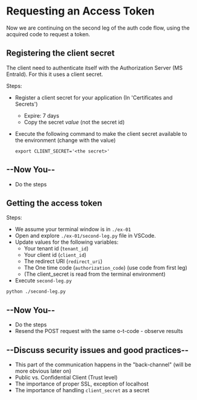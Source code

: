 # Requesting an Access Token

Now we are continuing on the second leg of the auth code flow, using the acquired code to request a token.

## Registering the client secret

The client need to authenticate itself with the Authorization Server (MS EntraId). For this it uses a client secret.

Steps:

* Register a client secret for your application (In 'Certificates and Secrets')
  * Expire: 7 days
  * Copy the secret *value* (not the secret id)
* Execute the following command to make the client secret available to the environment (change <the secret> with the value)

    ```shell
    export CLIENT_SECRET='<the secret>'
    ```
 
## --Now You--

* Do the steps


## Getting the access token

Steps:

* We assume your terminal window is in `./ex-01`
* Open and explore `./ex-01/second-leg.py` file in VSCode.
* Update values for the following variables:
  * Your tenant id (`tenant_id`)
  * Your client id (`client_id`)
  * The redirect URI (`redirect_uri`)
  * The One time code (`authorization_code`) (use code from first leg)
  * (The client_secret is read from the terminal environment)
* Execute `second-leg.py`

```shell
python ./second-leg.py
````

## --Now You--

* Do the steps
* Resend the POST request with the same o-t-code - observe results

## --Discuss security issues and good practices--

* This part of the communication happens in the "back-channel" (will be more obvious later on)
* Public vs. Confidential Client (Trust level)
* The importance of proper SSL, exception of localhost
* The importance of handling `client_secret` as a secret
